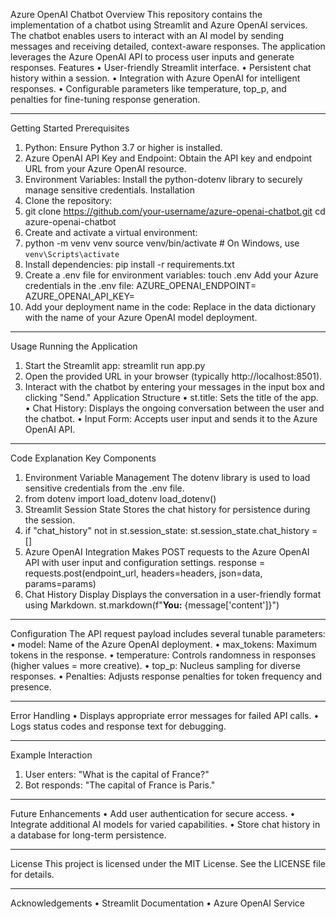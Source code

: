 Azure OpenAI Chatbot
Overview
This repository contains the implementation of a chatbot using Streamlit and Azure OpenAI services. The chatbot enables users to interact with an AI model by sending messages and receiving detailed, context-aware responses. The application leverages the Azure OpenAI API to process user inputs and generate responses.
Features
•	User-friendly Streamlit interface.
•	Persistent chat history within a session.
•	Integration with Azure OpenAI for intelligent responses.
•	Configurable parameters like temperature, top_p, and penalties for fine-tuning response generation.
________________________________________
Getting Started
Prerequisites
1.	Python: Ensure Python 3.7 or higher is installed.
2.	Azure OpenAI API Key and Endpoint: Obtain the API key and endpoint URL from your Azure OpenAI resource.
3.	Environment Variables: Install the python-dotenv library to securely manage sensitive credentials.
Installation
1.	Clone the repository:
2.	git clone https://github.com/your-username/azure-openai-chatbot.git
cd azure-openai-chatbot
3.	Create and activate a virtual environment:
4.	python -m venv venv
source venv/bin/activate  # On Windows, use `venv\Scripts\activate`
5.	Install dependencies:
pip install -r requirements.txt
6.	Create a .env file for environment variables:
touch .env
Add your Azure credentials in the .env file:
AZURE_OPENAI_ENDPOINT=<Your Endpoint URL>
AZURE_OPENAI_API_KEY=<Your API Key>
7.	Add your deployment name in the code: Replace <deployment-name> in the data dictionary with the name of your Azure OpenAI model deployment.
________________________________________
Usage
Running the Application
1.	Start the Streamlit app:
streamlit run app.py
2.	Open the provided URL in your browser (typically http://localhost:8501).
3.	Interact with the chatbot by entering your messages in the input box and clicking "Send."
Application Structure
•	st.title: Sets the title of the app.
•	Chat History: Displays the ongoing conversation between the user and the chatbot.
•	Input Form: Accepts user input and sends it to the Azure OpenAI API.
________________________________________
Code Explanation
Key Components
1.	Environment Variable Management The dotenv library is used to load sensitive credentials from the .env file.
2.	from dotenv import load_dotenv
load_dotenv()
3.	Streamlit Session State Stores the chat history for persistence during the session.
4.	if "chat_history" not in st.session_state:
    st.session_state.chat_history = []
5.	Azure OpenAI Integration Makes POST requests to the Azure OpenAI API with user input and configuration settings.
response = requests.post(endpoint_url, headers=headers, json=data, params=params)
6.	Chat History Display Displays the conversation in a user-friendly format using Markdown.
st.markdown(f"**You:** {message['content']}")
________________________________________
Configuration
The API request payload includes several tunable parameters:
•	model: Name of the Azure OpenAI deployment.
•	max_tokens: Maximum tokens in the response.
•	temperature: Controls randomness in responses (higher values = more creative).
•	top_p: Nucleus sampling for diverse responses.
•	Penalties: Adjusts response penalties for token frequency and presence.
________________________________________
Error Handling
•	Displays appropriate error messages for failed API calls.
•	Logs status codes and response text for debugging.
________________________________________
Example Interaction
1.	User enters: "What is the capital of France?"
2.	Bot responds: "The capital of France is Paris."
________________________________________
Future Enhancements
•	Add user authentication for secure access.
•	Integrate additional AI models for varied capabilities.
•	Store chat history in a database for long-term persistence.
________________________________________
License
This project is licensed under the MIT License. See the LICENSE file for details.
________________________________________
Acknowledgements
•	Streamlit Documentation
•	Azure OpenAI Service

